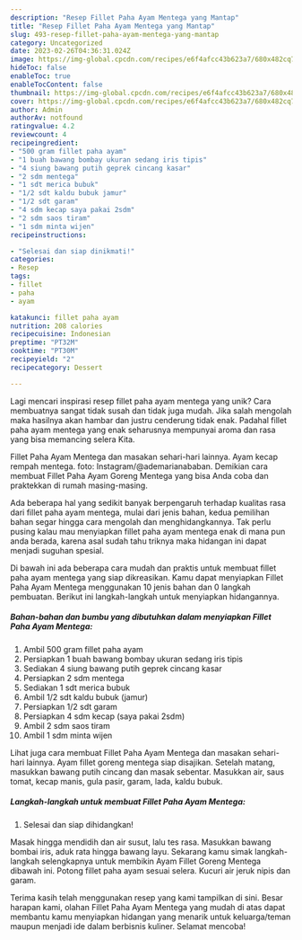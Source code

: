 ```yaml
---
description: "Resep Fillet Paha Ayam Mentega yang Mantap"
title: "Resep Fillet Paha Ayam Mentega yang Mantap"
slug: 493-resep-fillet-paha-ayam-mentega-yang-mantap
category: Uncategorized
date: 2023-02-26T04:36:31.024Z
image: https://img-global.cpcdn.com/recipes/e6f4afcc43b623a7/680x482cq70/fillet-paha-ayam-mentega-foto-resep-utama.jpg
hideToc: false
enableToc: true
enableTocContent: false
thumbnail: https://img-global.cpcdn.com/recipes/e6f4afcc43b623a7/680x482cq70/fillet-paha-ayam-mentega-foto-resep-utama.jpg
cover: https://img-global.cpcdn.com/recipes/e6f4afcc43b623a7/680x482cq70/fillet-paha-ayam-mentega-foto-resep-utama.jpg
author: Admin
authorAv: notfound
ratingvalue: 4.2
reviewcount: 4
recipeingredient:
- "500 gram fillet paha ayam"
- "1 buah bawang bombay ukuran sedang iris tipis"
- "4 siung bawang putih geprek cincang kasar"
- "2 sdm mentega"
- "1 sdt merica bubuk"
- "1/2 sdt kaldu bubuk jamur"
- "1/2 sdt garam"
- "4 sdm kecap saya pakai 2sdm"
- "2 sdm saos tiram"
- "1 sdm minta wijen"
recipeinstructions:

- "Selesai dan siap dinikmati!"
categories:
- Resep
tags:
- fillet
- paha
- ayam

katakunci: fillet paha ayam 
nutrition: 208 calories
recipecuisine: Indonesian
preptime: "PT32M"
cooktime: "PT30M"
recipeyield: "2"
recipecategory: Dessert

---
```





Lagi mencari inspirasi resep fillet paha ayam mentega yang unik? Cara membuatnya sangat tidak susah dan tidak juga mudah. Jika salah mengolah maka hasilnya akan hambar dan justru cenderung tidak enak. Padahal fillet paha ayam mentega yang enak seharusnya mempunyai aroma dan rasa yang bisa memancing selera Kita.





Fillet Paha Ayam Mentega dan masakan sehari-hari lainnya. Ayam kecap rempah mentega. foto: Instagram/@ademarianababan. Demikian cara membuat Fillet Paha Ayam Goreng Mentega yang bisa Anda coba dan praktekkan di rumah masing-masing.

Ada beberapa hal yang sedikit banyak berpengaruh terhadap kualitas rasa dari fillet paha ayam mentega, mulai dari jenis bahan, kedua pemilihan bahan segar hingga cara mengolah dan menghidangkannya. Tak perlu pusing kalau mau menyiapkan fillet paha ayam mentega enak di mana pun anda berada, karena asal sudah tahu triknya maka hidangan ini dapat menjadi suguhan spesial.






Di bawah ini ada beberapa cara mudah dan praktis untuk membuat fillet paha ayam mentega yang siap dikreasikan. Kamu dapat menyiapkan Fillet Paha Ayam Mentega menggunakan 10 jenis bahan dan 0 langkah pembuatan. Berikut ini langkah-langkah untuk menyiapkan hidangannya.

<!--inarticleads1-->

##### Bahan-bahan dan bumbu yang dibutuhkan dalam menyiapkan Fillet Paha Ayam Mentega:

1. Ambil 500 gram fillet paha ayam
1. Persiapkan 1 buah bawang bombay ukuran sedang iris tipis
1. Sediakan 4 siung bawang putih geprek cincang kasar
1. Persiapkan 2 sdm mentega
1. Sediakan 1 sdt merica bubuk
1. Ambil 1/2 sdt kaldu bubuk (jamur)
1. Persiapkan 1/2 sdt garam
1. Persiapkan 4 sdm kecap (saya pakai 2sdm)
1. Ambil 2 sdm saos tiram
1. Ambil 1 sdm minta wijen


Lihat juga cara membuat Fillet Paha Ayam Mentega dan masakan sehari-hari lainnya. Ayam fillet goreng mentega siap disajikan. Setelah matang, masukkan bawang putih cincang dan masak sebentar. Masukkan air, saus tomat, kecap manis, gula pasir, garam, lada, kaldu bubuk. 

<!--inarticleads2-->

##### Langkah-langkah untuk membuat Fillet Paha Ayam Mentega:


1. Selesai dan siap dihidangkan!

Masak hingga mendidih dan air susut, lalu tes rasa. Masukkan bawang bombai iris, aduk rata hingga bawang layu. Sekarang kamu simak langkah-langkah selengkapnya untuk membikin Ayam Fillet Goreng Mentega dibawah ini. Potong fillet paha ayam sesuai selera. Kucuri air jeruk nipis dan garam. 

Terima kasih telah menggunakan resep yang kami tampilkan di sini. Besar harapan kami, olahan Fillet Paha Ayam Mentega yang mudah di atas dapat membantu kamu menyiapkan hidangan yang menarik untuk keluarga/teman maupun menjadi ide dalam berbisnis kuliner. Selamat mencoba!
